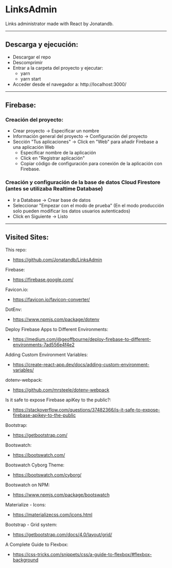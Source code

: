 # LinksAdmin

Links administrator made with React by Jonatandb.

---

## Descarga y ejecución:

- Descargar el repo
- Descomprimir
- Entrar a la carpeta del proyecto y ejecutar:
  - yarn
  - yarn start
- Acceder desde el navegador a:
  http://localhost:3000/

---

## Firebase:

### Creación del proyecto:

- Crear proyecto -> Especificar un nombre
- Información general del proyecto -> Configuración del proyecto
- Sección "Tus aplicaciones" -> Click en "Web" para añadir Firebase a una aplicación Web
  - Especificar nombre de la aplicación
  - Click en "Registrar aplicación"
  - Copiar código de configuración para conexión de la aplicación con Firebase.

### Creación y configuración de la base de datos Cloud Firestore (antes se utilizaba Realtime Database)

- Ir a Database -> Crear base de datos
- Seleccionar "Empezar con el modo de prueba" (En el modo producción solo pueden modificar los datos usuarios autenticados)
- Click en Siguiente -> Listo

---

## Visited Sites:

This repo:

- https://github.com/Jonatandb/LinksAdmin

Firebase:

- https://firebase.google.com/

Favicon.io:

- https://favicon.io/favicon-converter/

DotEnv:

- https://www.npmjs.com/package/dotenv

Deploy Firebase Apps to Different Environments:

- https://medium.com/@geoffbourne/deploy-firebase-to-different-environments-7ad556e4f4e2

Adding Custom Environment Variables:

- https://create-react-app.dev/docs/adding-custom-environment-variables/

dotenv-webpack:

- https://github.com/mrsteele/dotenv-webpack

Is it safe to expose Firebase apiKey to the public?:

- https://stackoverflow.com/questions/37482366/is-it-safe-to-expose-firebase-apikey-to-the-public

Bootstrap:

- https://getbootstrap.com/

Bootswatch:

- https://bootswatch.com/

Bootswatch Cyborg Theme:

- https://bootswatch.com/cyborg/

Bootswatch on NPM:

- https://www.npmjs.com/package/bootswatch

Materialize - Icons:

- https://materializecss.com/icons.html

Bootstrap - Grid system:

- https://getbootstrap.com/docs/4.0/layout/grid/

A Complete Guide to Flexbox:

- https://css-tricks.com/snippets/css/a-guide-to-flexbox/#flexbox-background

